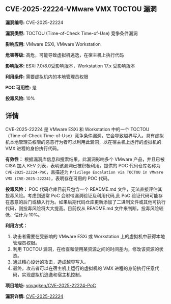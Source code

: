## CVE-2025-22224-VMware VMX TOCTOU 漏洞

**漏洞编号:** CVE-2025-22224

**漏洞类型:** TOCTOU (Time-of-Check Time-of-Use) 竞争条件漏洞

**影响应用:** VMware ESXi, VMware Workstation

**危害等级:** 高危，可能导致虚拟机逃逸，在宿主机上执行代码

**影响版本:** ESXi 7.0/8.0受影响版本，Workstation 17.x 受影响版本

**利用条件:** 需要虚拟机内的本地管理员权限

**POC 可用性:** 是

**投毒风险:** 10%

## 详情

CVE-2025-22224 是 VMware ESXi 和 Workstation 中的一个 TOCTOU（Time-of-Check Time-of-Use）竞争条件漏洞，它会导致越界写入。具有虚拟机本地管理员权限的恶意行为者可以利用此漏洞，以在宿主机上运行的虚拟机的 VMX 进程的身份执行代码。

**有效性：**
根据漏洞库信息和搜索结果，此漏洞影响多个 VMware 产品，并且已被 CISA 加入 KEV 列表，表明该漏洞已被积极利用。提供的 POC 代码仓库名称为 `CVE-2025-22224-PoC`，且描述为 `Privilege Escalation via TOCTOU in VMware VMX (CVE-2025-22224)`，表明存在可用的 POC 代码。

**投毒风险：**
POC 代码仓库目前只包含一个 README.md 文件，无法直接评估其投毒风险。考虑到通常 PoC 会附带漏洞验证及利用代码,此 PoC 验证代码可能存在恶意的后门或植入行为。如果后期代码仓库更新添加了二进制文件或其他可执行代码，则投毒风险将大大提高。目前仅从 README.md 文件来判断，投毒风险较低，估计为 10%。

**利用方式：**
1.  攻击者需要在受影响的 VMware ESXi 或 Workstation 上的虚拟机中获得本地管理员权限。
2.  利用 TOCTOU 漏洞，在检查和使用某资源之间的时间差内，修改该资源的状态。
3.  通过精心设计的攻击，造成越界写入。
4.  最终，攻击者可以在宿主机上运行的虚拟机的 VMX 进程的身份执行任意代码，实现虚拟机逃逸和宿主机控制。

**项目地址:** [voyagken/CVE-2025-22224-PoC](https://github.com/voyagken/CVE-2025-22224-PoC)

**漏洞详情:** [CVE-2025-22224](https://nvd.nist.gov/vuln/detail/CVE-2025-22224)